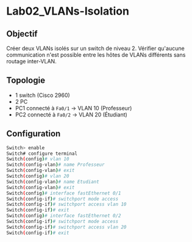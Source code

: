 # Lab02_VLANs-Isolation

## Objectif

Créer deux VLANs isolés sur un switch de niveau 2. Vérifier qu'aucune communication n'est possible entre les hôtes de VLANs différents sans routage inter-VLAN.

## Topologie

- 1 switch (Cisco 2960)
- 2 PC
- PC1 connecté à `Fa0/1` → VLAN 10 (Professeur)
- PC2 connecté à `Fa0/2` → VLAN 20 (Étudiant)

## Configuration
```bash
Switch> enable
Switch# configure terminal
Switch(config)# vlan 10
Switch(config-vlan)# name Professeur
Switch(config-vlan)# exit
Switch(config)# vlan 20
Switch(config-vlan)# name Etudiant
Switch(config-vlan)# exit
Switch(config)# interface fastEthernet 0/1
Switch(config-if)# switchport mode access
Switch(config-if)# switchport access vlan 10
Switch(config-if)# exit
Switch(config)# interface fastEthernet 0/2
Switch(config-if)# switchport mode access
Switch(config-if)# switchport access vlan 20
Switch(config-if)# exit

